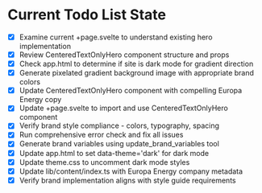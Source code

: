 <!-- DO NOT EDIT - Managed by todo_list tool -->
<!-- Updated: 2025-09-26T18:25:09.534Z -->

# Current Todo List State

- [x] Examine current +page.svelte to understand existing hero implementation
- [x] Review CenteredTextOnlyHero component structure and props
- [x] Check app.html to determine if site is dark mode for gradient direction
- [x] Generate pixelated gradient background image with appropriate brand colors
- [x] Update CenteredTextOnlyHero component with compelling Europa Energy copy
- [x] Update +page.svelte to import and use CenteredTextOnlyHero component
- [x] Verify brand style compliance - colors, typography, spacing
- [x] Run comprehensive error check and fix all issues
- [x] Generate brand variables using update_brand_variables tool
- [x] Update app.html to set data-theme='dark' for dark mode
- [x] Update theme.css to uncomment dark mode styles
- [x] Update lib/content/index.ts with Europa Energy company metadata
- [x] Verify brand implementation aligns with style guide requirements
